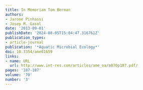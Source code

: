 ```yaml
---
title: In Memoriam Tom Berman
authors:
- Jarone Pinhassi
- Josep M. Gasol
date: '2013-09-01'
publishDate: '2024-08-05T15:04:47.316761Z'
publication_types:
- article-journal
publication: '*Aquatic Microbial Ecology*'
doi: 10.3354/ame01659
links:
- name: URL
  url: http://www.int-res.com/articles/ame_oa/a070p187.pdf/
pages: '187-187'
volume: '70'
number: '3'
---
```

